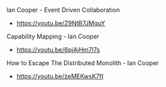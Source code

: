 Ian Cooper - Event Driven Collaboration
* https://youtu.be/Z9NtB7JMquY

Capability Mapping - Ian Cooper
* https://youtu.be/6pjAjHm7l7s

How to Escape The Distributed Monolith - Ian Cooper
* https://youtu.be/zeMEKwsK7fI
